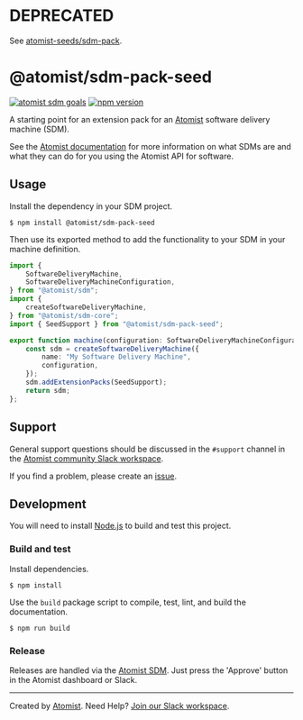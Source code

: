 # DEPRECATED

See [atomist-seeds/sdm-pack](https://github.com/atomist-seeds/sdm-pack).

# @atomist/sdm-pack-seed

[![atomist sdm goals](http://badge.atomist.com/T29E48P34/atomist/sdm-pack-seed/941f2d70-35f6-4e31-91c0-f0f6c8390629)](https://app.atomist.com/workspace/T29E48P34)
[![npm version](https://img.shields.io/npm/v/@atomist/sdm-pack-seed.svg)](https://www.npmjs.com/package/@atomist/sdm-pack-seed)

A starting point for an extension pack for an [Atomist][atomist]
software delivery machine (SDM).

See the [Atomist documentation][atomist-doc] for more information on
what SDMs are and what they can do for you using the Atomist API for
software.

[atomist-doc]: https://docs.atomist.com/ (Atomist Documentation)

## Usage

Install the dependency in your SDM project.

```
$ npm install @atomist/sdm-pack-seed
```

Then use its exported method to add the functionality to your SDM in
your machine definition.

```typescript
import {
    SoftwareDeliveryMachine,
    SoftwareDeliveryMachineConfiguration,
} from "@atomist/sdm";
import {
    createSoftwareDeliveryMachine,
} from "@atomist/sdm-core";
import { SeedSupport } from "@atomist/sdm-pack-seed";

export function machine(configuration: SoftwareDeliveryMachineConfiguration): SoftwareDeliveryMachine {
    const sdm = createSoftwareDeliveryMachine({
        name: "My Software Delivery Machine",
        configuration,
    });
    sdm.addExtensionPacks(SeedSupport);
    return sdm;
};
```

## Support

General support questions should be discussed in the `#support`
channel in the [Atomist community Slack workspace][slack].

If you find a problem, please create an [issue][].

[issue]: https://github.com/atomist/sdm-pack-seed/issues

## Development

You will need to install [Node.js][node] to build and test this
project.

[node]: https://nodejs.org/ (Node.js)

### Build and test

Install dependencies.

```
$ npm install
```

Use the `build` package script to compile, test, lint, and build the
documentation.

```
$ npm run build
```

### Release

Releases are handled via the [Atomist SDM][atomist-sdm].  Just press
the 'Approve' button in the Atomist dashboard or Slack.

[atomist-sdm]: https://github.com/atomist/atomist-sdm (Atomist Software Delivery Machine)

---

Created by [Atomist][atomist].
Need Help?  [Join our Slack workspace][slack].

[atomist]: https://atomist.com/ (Atomist - How Teams Deliver Software)
[slack]: https://join.atomist.com/ (Atomist Community Slack)
